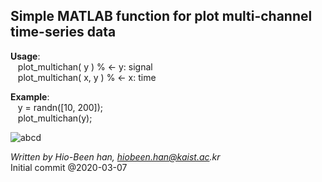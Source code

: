 ## Simple MATLAB function for plot multi-channel time-series data  

__Usage__:  
&nbsp;&nbsp;&nbsp;plot_multichan( y )    % <- y: signal  
&nbsp;&nbsp;&nbsp;plot_multichan( x, y ) % <- x: time  
  
__Example__:   
&nbsp;&nbsp;&nbsp;y = randn([10, 200]);   
&nbsp;&nbsp;&nbsp;plot_multichan(y);  

![abcd](https://kr.mathworks.com/matlabcentral/mlc-downloads/downloads/802a1a9b-029c-4757-8a9a-b86acdd4f01e/c29e4d01-8377-4685-ae4b-0e264e366e8f/images/screenshot.jpg
 "")

_Written by Hio-Been han, hiobeen.han@kaist.ac.kr_  
Initial commit @2020-03-07
